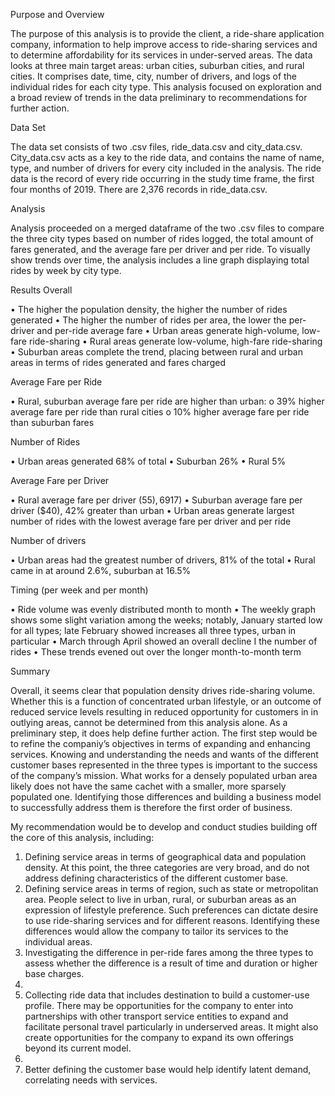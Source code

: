 Purpose and Overview 

The purpose of this analysis is to provide the client, a ride-share application company, information to help improve access to ride-sharing services and to determine affordability for its services in under-served areas.   The data looks at three main target areas: urban cities, suburban cities, and rural cities. It comprises date, time, city, number of drivers, and logs of the individual rides for each city type.  This analysis focused on exploration and a broad review of trends in the data preliminary to recommendations for further action.

Data Set

The data set consists of two .csv files, ride_data.csv and city_data.csv.  City_data.csv acts as a key to the ride data, and contains the name of name, type, and number of drivers for every city included in the analysis.  The ride data is the record of every ride occurring in the study time frame, the first four months of 2019. There are 2,376 records in ride_data.csv.

Analysis

Analysis proceeded on a merged dataframe of the two .csv files to compare the three city types based on number of rides logged, the total amount of fares generated, and the average fare per driver and per ride. To visually show trends over time, the analysis includes a line graph displaying total rides by week by city type.  

Results 
Overall

•	The higher the population density, the higher the number of rides generated
•	The higher the number of rides per area, the lower the per-driver and per-ride average fare
•	Urban areas generate high-volume, low-fare ride-sharing
•	Rural areas generate low-volume, high-fare ride-sharing
•	Suburban areas complete the trend, placing between rural and urban areas in terms of rides generated and fares charged

Average Fare per Ride

•	Rural, suburban average fare per ride are higher than urban:
  o	39% higher average fare per ride than rural cities
  o	10% higher average fare per ride than suburban fares 
  
Number of Rides 

•	Urban areas generated 68% of total
•	Suburban 26%
•	Rural 5%

Average Fare per Driver

•	Rural average fare per driver ($55), 69% greater than urban ($17)
•	Suburban average fare per driver ($40), 42% greater than urban 
•	Urban areas generate largest number of rides with the lowest average fare per driver and per ride

Number of drivers

•	Urban areas had the greatest number of drivers, 81% of the total
•	Rural came in at around 2.6%, suburban at 16.5%

Timing (per week and per month)

•	Ride volume was evenly distributed month to month
•	The weekly graph shows some slight variation among the weeks; notably, January started low for all types; late February showed increases all three types, urban in particular
•	March through April showed an overall decline I the number of rides
•	These trends evened out over the longer month-to-month term

Summary

Overall, it seems clear that population density drives ride-sharing volume. Whether this is a function of concentrated urban lifestyle, or an outcome of reduced service levels resulting in reduced opportunity for customers in in outlying areas, cannot be determined from this analysis alone.  As a preliminary step, it does help define further action. The first step would be to refine the companiy’s objectives in terms of expanding and enhancing services.  Knowing and understanding the needs and wants of the different customer bases represented in the three types is important to the success of the company’s mission. What works for a densely populated urban area likely does not have the same cachet with a smaller, more sparsely populated one. Identifying those differences and building a business model to successfully address them is therefore the first order of business. 

My recommendation would be to develop and conduct studies building off the core of this analysis, including:

1.	Defining service areas in terms of geographical data and population density.  At this point, the three categories are very broad, and do not address defining characteristics of the different customer base.	
2.	Defining service areas in terms of region, such as state or metropolitan area. People select to live in urban, rural, or suburban areas as an expression of lifestyle preference.  Such preferences can dictate desire to use ride-sharing services and for different reasons.  Identifying these differences would allow the company to tailor its services to the individual areas.	
5.	Investigating the difference in per-ride fares among the three types to assess whether the difference is a result of time and duration or higher base charges.
6.	
7.	Collecting ride data that includes destination to build a customer-use profile.  There may be opportunities for the company to enter into partnerships with other transport service entities to expand and facilitate personal travel particularly in underserved areas.  It might also create opportunities for the company to expand its own offerings beyond its current model.
8.	 
9.	Better defining the customer base would help identify latent demand, correlating needs with services. 
